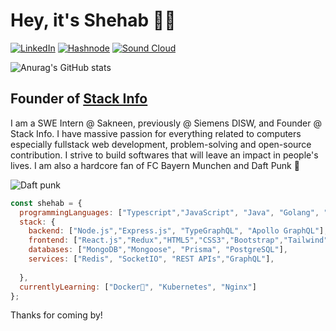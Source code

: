 # Hey, it's Shehab 👋🤖 

[![LinkedIn](https://img.shields.io/badge/linkedin-%230077B5.svg?style=for-the-badge&logo=linkedin&logoColor=white)](https://www.linkedin.com/in/shehabadel/)
[![Hashnode](https://img.shields.io/badge/Hashnode-2962FF?style=for-the-badge&logo=hashnode&logoColor=white)](https://shehab.hashnode.dev/)
[![Sound Cloud](https://img.shields.io/badge/sound%20cloud-FF5500?style=for-the-badge&logo=soundcloud&logoColor=white)](https://soundcloud.com/randomlymixes)

![Anurag's GitHub stats](https://github-readme-stats.vercel.app/api?username=shehabadel&count_private=true&theme=radical)

## Founder of [Stack Info](http://www.stackinfo.me)

I am a SWE Intern @ Sakneen, previously @ Siemens DISW, and Founder @ Stack Info. I have massive passion for everything related to computers especially fullstack web development, problem-solving and open-source contribution. I strive to build softwares that will leave an impact in people's lives.
I am also a hardcore fan of FC Bayern Munchen and Daft Punk 🎷 

![Daft punk](https://c.tenor.com/v2QBoPH1m8IAAAAd/daftpunk-getlucky.gif)

```javascript
const shehab = {
  programmingLanguages: ["Typescript","JavaScript", "Java", "Golang", "Python", "C++","SQL"],
  stack: {
    backend: ["Node.js","Express.js", "TypeGraphQL", "Apollo GraphQL"],
    frontend: ["React.js","Redux","HTML5","CSS3","Bootstrap","Tailwind","jQuery"],
    databases: ["MongoDB","Mongoose", "Prisma", "PostgreSQL"],
    services: ["Redis", "SocketIO", "REST APIs","GraphQL"],
    
  },
  currentlyLearning: ["Docker🐳", "Kubernetes", "Nginx"]
};
```

Thanks for coming by!
